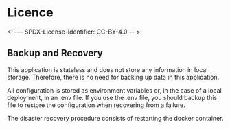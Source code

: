 # Licence

<! --- SPDX-License-Identifier: CC-BY-4.0  -- >

## Backup and Recovery

This application is stateless and does not store any information in local storage. Therefore, there is no need for backing up data in this application.

All configuration is stored as environment variables or, in the case of a local deployment, in an .env file. If you use the .env file, you should backup this file to restore the configuration when recovering from a failure.

The disaster recovery procedure consists of restarting the docker container.
